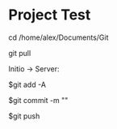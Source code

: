 # Project Test
cd /home/alex/Documents/Git

git pull


Initio -> Server:

$git add -A

$git commit -m ""

$git push
